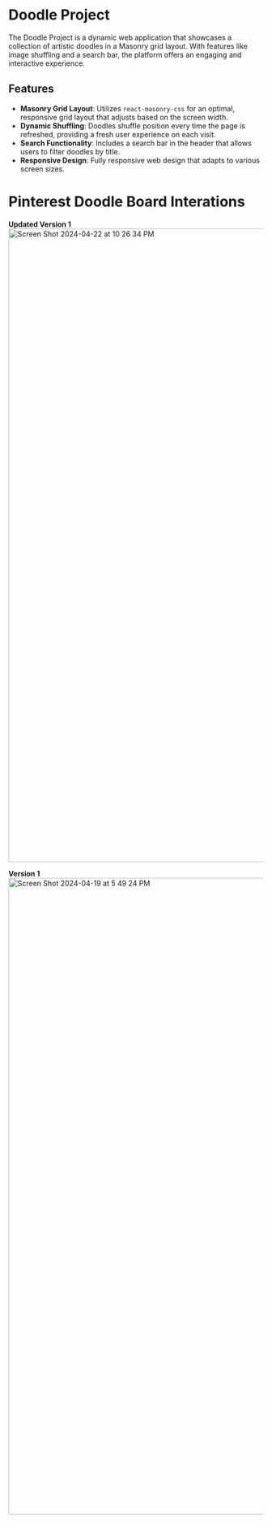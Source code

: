 # Doodle Project

The Doodle Project is a dynamic web application that showcases a collection of artistic doodles in a Masonry grid layout. With features like image shuffling and a search bar, the platform offers an engaging and interactive experience.

## Features

- **Masonry Grid Layout**: Utilizes `react-masonry-css` for an optimal, responsive grid layout that adjusts based on the screen width.
- **Dynamic Shuffling**: Doodles shuffle position every time the page is refreshed, providing a fresh user experience on each visit.
- **Search Functionality**: Includes a search bar in the header that allows users to filter doodles by title.
- **Responsive Design**: Fully responsive web design that adapts to various screen sizes.

# Pinterest Doodle Board Interations
**Updated Version 1**
<img width="1248" alt="Screen Shot 2024-04-22 at 10 26 34 PM" src="https://github.com/vytranl2/React/assets/167240788/b61d80d7-3ef5-4a46-aa12-d4260a64cc1a">

**Version 1**
<img width="1254" alt="Screen Shot 2024-04-19 at 5 49 24 PM" src="https://github.com/vytranl2/React/assets/167240788/d4aacf35-b496-4c86-9baf-3aec8ce1a94f">

